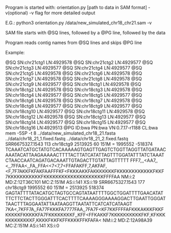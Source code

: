 Program is started with: orientation.py [path to data in SAM format] -v(optional)
-v flag for more detailed output

E.G.: python3 orientation.py /data/new_simulated_chr18_chr21.sam -v

SAM file starts with @SQ lines, followed by a @PG line, followed by the data

Program reads contig names from @SQ lines and skips @PG line

Example:

@SQ	SN:chr21ctg1	LN:4929578
@SQ	SN:chr21ctg2	LN:4929577
@SQ	SN:chr21ctg3	LN:4929577
@SQ	SN:chr21ctg4	LN:4929577
@SQ	SN:chr21ctg5	LN:4929578
@SQ	SN:chr21ctg6	LN:4929578
@SQ	SN:chr21ctg7	LN:4929578
@SQ	SN:chr21ctg8	LN:4929578
@SQ	SN:chr21ctg9	LN:4929577
@SQ	SN:chr18ctg1	LN:4929578
@SQ	SN:chr18ctg2	LN:4929578
@SQ	SN:chr18ctg3	LN:4929578
@SQ	SN:chr18ctg4	LN:4929577
@SQ	SN:chr18ctg5	LN:4929577
@SQ	SN:chr18ctg6	LN:4929578
@SQ	SN:chr18ctg7	LN:4929578
@SQ	SN:chr18ctg8	LN:4929577
@SQ	SN:chr18ctg9	LN:4929577
@SQ	SN:chr18ctg10	LN:4929577
@SQ	SN:chr18ctg11	LN:4929578
@SQ	SN:chr18ctg12	LN:4929578
@SQ	SN:chr18ctg13	LN:4929577
@SQ	SN:chr18ctg14	LN:4929577
@SQ	SN:chr18ctg15	LN:4929577
@SQ	SN:chr18ctg16	LN:4929513
@PG	ID:bwa	PN:bwa	VN:0.7.17-r1188	CL:bwa mem -5SP -t 8 ../data/new_simulated_chr18_21.fasta ../data/chr18_21_1.fixed.fastq ../data/chr18_21_2.fixed.fastq
SRR6675327.1543	113	chr18ctg9	2513925	60	151M	=	1995552	-518374	TCAAATCATGCTATGTCACAAAAAGTGAGTTGAGTCTGGTTAGGTTATGATAACAAATACATTAAGAAAAACTTTTACTTATCATATTAGTTTGGATATTTATCTAAATCTAACCAATCAGATGACAAATTGTAGACTTGTATTAGTTTTT	FFF7,,,<AA7,,<,,7FFAA<,,FA,,FFA<<7<7,7<FFAFAKFF,7,AKFAF,<F,7F7AKKFKFAKFAAFFFKF<FKKKAKKFAKKKKKKKFKKKKKKKKKKKKFKKF7KKKKKKKKKKKFKKKKKKKKKKKKKKKKKKKKFFFFAA	NM:i:2	MD:Z:12T36C101	MC:Z:151M	AS:i:141	XS:i:19
SRR6675327.1543	177	chr18ctg9	1995552	60	151M	=	2513925	518374	GAGTATTTTATACATGCTAGTGCCAGTATAATTTTGGCTGGATTTTGAACATATTTCTTCTACTTGGGATTTCACTTTTCAAAAGGGAAAAGGACTTGAATTGGGATTAACTTTAGGAATATTAATAAGGTTAATATTCATCATCATAAGT	7KA<,7KFF7A,,FA77FKKKFA7777FAA,,7FA7F<KF7KKFFFFAFKKKAKKKFKKFKKKKKFKKKKKFA7FKKKKKKKKF,,KFF<FFKAKKF7KKKKKKKKKKFKF,KFKKKKKKKKKKKKF,KKKKFKKFKFFKKKKFFKFAFA<	NM:i:2	MD:Z:12A98A39	MC:Z:151M	AS:i:141	XS:i:0
